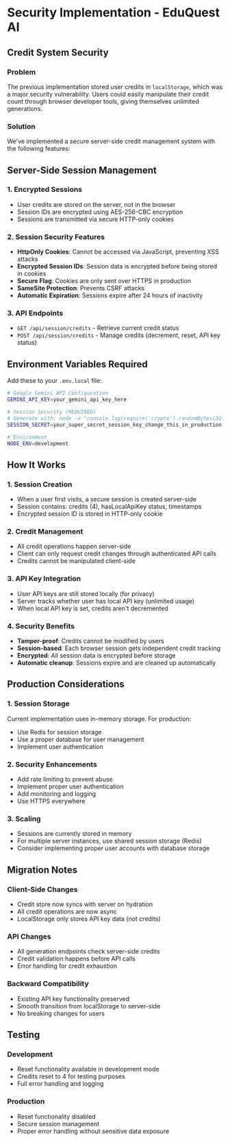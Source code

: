 # Security Implementation - EduQuest AI

## Credit System Security

### Problem
The previous implementation stored user credits in `localStorage`, which was a major security vulnerability. Users could easily manipulate their credit count through browser developer tools, giving themselves unlimited generations.

### Solution
We've implemented a secure server-side credit management system with the following features:

## Server-Side Session Management

### 1. Encrypted Sessions
- User credits are stored on the server, not in the browser
- Session IDs are encrypted using AES-256-CBC encryption
- Sessions are transmitted via secure HTTP-only cookies

### 2. Session Security Features
- **HttpOnly Cookies**: Cannot be accessed via JavaScript, preventing XSS attacks
- **Encrypted Session IDs**: Session data is encrypted before being stored in cookies
- **Secure Flag**: Cookies are only sent over HTTPS in production
- **SameSite Protection**: Prevents CSRF attacks
- **Automatic Expiration**: Sessions expire after 24 hours of inactivity

### 3. API Endpoints
- `GET /api/session/credits` - Retrieve current credit status
- `POST /api/session/credits` - Manage credits (decrement, reset, API key status)

## Environment Variables Required

Add these to your `.env.local` file:

```bash
# Google Gemini API Configuration
GEMINI_API_KEY=your_gemini_api_key_here

# Session Security (REQUIRED)
# Generate with: node -e "console.log(require('crypto').randomBytes(32).toString('hex'))"
SESSION_SECRET=your_super_secret_session_key_change_this_in_production

# Environment
NODE_ENV=development
```

## How It Works

### 1. Session Creation
- When a user first visits, a secure session is created server-side
- Session contains: credits (4), hasLocalApiKey status, timestamps
- Encrypted session ID is stored in HTTP-only cookie

### 2. Credit Management
- All credit operations happen server-side
- Client can only request credit changes through authenticated API calls
- Credits cannot be manipulated client-side

### 3. API Key Integration
- User API keys are still stored locally (for privacy)
- Server tracks whether user has local API key (unlimited usage)
- When local API key is set, credits aren't decremented

### 4. Security Benefits
- **Tamper-proof**: Credits cannot be modified by users
- **Session-based**: Each browser session gets independent credit tracking
- **Encrypted**: All session data is encrypted before storage
- **Automatic cleanup**: Sessions expire and are cleaned up automatically

## Production Considerations

### 1. Session Storage
Current implementation uses in-memory storage. For production:
- Use Redis for session storage
- Use a proper database for user management
- Implement user authentication

### 2. Security Enhancements
- Add rate limiting to prevent abuse
- Implement proper user authentication
- Add monitoring and logging
- Use HTTPS everywhere

### 3. Scaling
- Sessions are currently stored in memory
- For multiple server instances, use shared session storage (Redis)
- Consider implementing proper user accounts with database storage

## Migration Notes

### Client-Side Changes
- Credit store now syncs with server on hydration
- All credit operations are now async
- LocalStorage only stores API key data (not credits)

### API Changes
- All generation endpoints check server-side credits
- Credit validation happens before API calls
- Error handling for credit exhaustion

### Backward Compatibility
- Existing API key functionality preserved
- Smooth transition from localStorage to server-side
- No breaking changes for users

## Testing

### Development
- Reset functionality available in development mode
- Credits reset to 4 for testing purposes
- Full error handling and logging

### Production
- Reset functionality disabled
- Secure session management
- Proper error handling without sensitive data exposure 